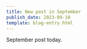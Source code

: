 ```yaml
---
title: New post in September
publish_date: 2023-09-10
template: blog-entry.html
---
```


September post today.